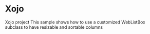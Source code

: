 # Xojo
Xojo project
This sample shows how to use a customized WebListBox subclass to have resizable and sortable columns
